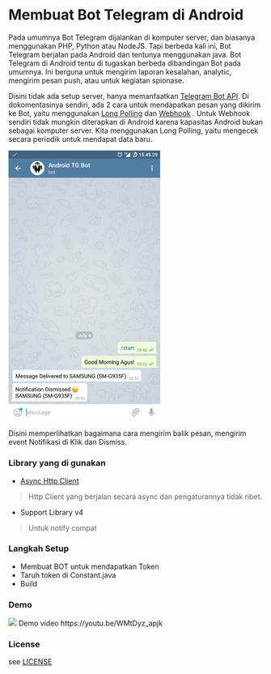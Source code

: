 # Membuat Bot Telegram di Android

Pada umumnya Bot Telegram dijalankan di komputer server, dan biasanya menggunakan PHP, Python atau NodeJS. Tapi berbeda kali ini, Bot Telegram berjalan pada Android dan tentunya menggunakan java.
Bot Telegram di Android tentu di tugaskan berbeda dibandingan Bot pada umumnya. Ini berguna untuk mengirim laporan kesalahan, analytic, mengirim pesan push, atau untuk kegiatan spionase. 

Disini tidak ada setup server, hanya memanfaatkan [Telegram Bot API](https://core.telegram.org/bots/api).
 Di dokomentasinya sendiri, ada 2 cara untuk mendapatkan pesan yang dikirim ke Bot, yaitu menggunakan [Long Polling](https://en.m.wikipedia.org/wiki/Push_technology#Long_polling)
 dan [Webhook](https://en.m.wikipedia.org/wiki/Webhook)
. Untuk Webhook sendiri tidak mungkin diterapkan di Android karena kapasitas Android bukan sebagai komputer server. Kita menggunakan Long Polling, yaitu mengecek secara periodik untuk mendapat data baru.

<img src="https://github.com/agusibrahim/TGBot-for-Android/blob/master/img/Screenshot_20170704-154531.png?raw=true" width="300">

Disini memperlihatkan bagaimana cara mengirim balik pesan, mengirim event Notifikasi di Klik dan Dismiss.

### Library yang di gunakan
* [Async Http Client](http://loopj.com/android-async-http/)
> Http Client yang berjalan secara async dan pengaturannya tidak ribet.
* Support Library v4
> Untuk notify compat

### Langkah Setup
* Membuat BOT untuk mendapatkan Token
* Taruh token di Constant.java
* Build

### Demo
<img src="https://github.com/agusibrahim/TGBot-for-Android/blob/master/img/demo.gif?raw=true" width="300">
Demo video https://youtu.be/WMtDyz_apjk

### License
see [LICENSE](https://github.com/agusibrahim/TGBot-for-Android/blob/master/LICENSE.md)

